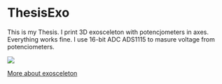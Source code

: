 # ThesisExo

This is my Thesis. I print 3D exosceleton with potencjometers in axes. Everything works fine. I use 16-bit ADC ADS1115 to masure voltage from potenciometers.  

<img src="img_git/1.jpg"> 

[More about exosceleton](https://przemyslprzyszlosci.gov.pl/egzoszkielet-z-politechniki-opolskiej-ktory-umozliwi-sterowanie-robotami/)

